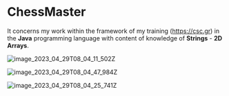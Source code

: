 # ChessMaster
It concerns my work within the framework of my training (<a href="https://csc.gr">https://csc.gr</a>) in the **Java** programming language with content of knowledge of **Strings** - **2D Arrays**.

![image_2023_04_29T08_04_11_502Z](https://user-images.githubusercontent.com/131518369/235292073-a21ec6af-1e34-4ac9-8998-9952d216467a.png)

![image_2023_04_29T08_04_47_984Z](https://user-images.githubusercontent.com/131518369/235292055-b0a2d8ef-1a91-448e-a70d-6fd8f919c696.png)

![image_2023_04_29T08_04_25_741Z](https://user-images.githubusercontent.com/131518369/235292064-4f0bb277-3699-4180-905a-b6fac57525ac.png)
